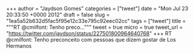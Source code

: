 
+++
author = "Jaydson Gomes"
categories = ["tweet"]
date = "Mon Jul 23 20:33:50 +0000 2012"
draft = false
slug = "1ea5a52b632d5fac5f95e12c33e795c92eec02cc"
tags = ["tweet"]
title = """RT @cmilfont: Tenho preco..."""
tweet = true
micro = true
tweet_url = "https://twitter.com/jaydson/status/227501800964640768"
+++
RT @cmilfont: Tenho preconceito com pessoas que dizem gostar de Los Hermanos
